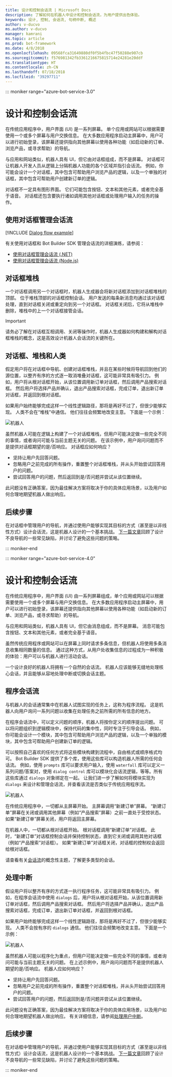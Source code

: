 ```yaml
---
title: 设计和控制会话流 | Microsoft Docs
description: 了解如何在机器人中设计和控制会话流，为用户提供出色体验。
keywords: 设计, 控制, 会话流, 句柄中断, 概述
author: v-ducvo
ms.author: v-ducvo
manager: kamrani
ms.topic: article
ms.prod: bot-framework
ms.date: 4/8/2018
ms.openlocfilehash: 09568fca31649880df0f5b4fbc47f50288e907cb
ms.sourcegitcommit: f576981342fb3361216675815714e24281e20ddf
ms.translationtype: HT
ms.contentlocale: zh-CN
ms.lasthandoff: 07/18/2018
ms.locfileid: "39297711"
---
```

::: moniker range="azure-bot-service-3.0"

# <a name="design-and-control-conversation-flow"></a>设计和控制会话流

在传统应用程序中，用户界面 (UI) 是一系列屏幕。 
单个应用或网站可以根据需要使用一个或多个屏幕与用户交换信息。 
在大多数应用程序启动主屏幕中，用户可以进行初始登录，该屏幕还提供指向其他屏幕以使用各种功能（如启动新的订单、浏览产品，或寻求帮助）的导航。

与应用和网站类似，机器人具有 UI，但它由对话框组成，而不是屏幕。 
对话框可让机器人开发人员从逻辑上分隔机器人功能的各个区域并指引会话流。 例如，你可能会设计一个对话框，其中包含可帮助用户浏览产品的逻辑，以及一个单独的对话框，其中包含可帮助用户创建新订单的逻辑。 

对话框不一定具有图形界面。 它们可能包含按钮、文本和其他元素，或者完全基于语音。 对话框还包含要执行诸如调用其他对话框或处理用户输入的任务的操作。

## <a name="using-dialogs-to-manage-conversation-flow"></a>使用对话框管理会话流

[!INCLUDE [Dialog flow example](~/includes/snippet-dotnet-manage-conversation-flow-intro.md)]

有关使用对话框和 Bot Builder SDK 管理会话流的详细演练，请参阅：

- [使用对话框管理会话流 (.NET)](~/dotnet/bot-builder-dotnet-manage-conversation-flow.md)
- [使用对话框管理会话流 (Node.js)](~/nodejs/bot-builder-nodejs-manage-conversation-flow.md)

## <a name="dialog-stack"></a>对话框堆栈

一个对话框调用另一个对话框时，机器人生成器会将新对话框添加到对话框堆栈的顶部。 
位于堆栈顶部的对话框控制会话。 
用户发送的每条新消息均通过该对话框处理，直到对话框关闭或重定向到另一个对话框。 
对话框关闭后，它将从堆栈中删除，堆栈中的上一个对话框接管会话。 

> [!IMPORTANT]
> 请务必了解在对话框互相调用、关闭等操作时，机器人生成器如何构建和解构对话框堆栈的概念，这是高效设计机器人会话流的关键所在。 

## <a name="dialogs-stacks-and-humans"></a>对话框、堆栈和人类

假定用户将在对话框中导航、创建对话框堆栈，并且在某些时候将导航回到他们的源位置，以整齐有序的方式逐一取消堆叠对话框，这可能非常具有吸引力。 
例如，用户将从根对话框开始，从该位置调用新订单对话框，然后调用产品搜索对话框。 
然后用户将选择产品并确认，退出产品搜索对话框，完成订单，退出新订单对话框，并返回到根对话框。 

如果用户始终能够完成这样一个线性逻辑路径，那将是再好不过了，但很少能够实现。 
人类不会在“堆栈”中通信。 他们往往会频繁地改变主意。 
下面是一个示例： 

![机器人](~/media/bot-service-design-conversation-flow/stack-issue.png)

虽然机器人可能在逻辑上构建了一个对话框堆栈，但用户可能决定做一些完全不同的事情，或者询问可能与当前主题无关的问题。 
在该示例中，用户询问问题而不是提供对话框期望的是/否响应。 
对话框应如何响应？

- 坚持让用户先回答问题。 
- 忽略用户之前完成的所有操作，重置整个对话框堆栈，并从头开始尝试回答用户的问题。 
- 尝试回答用户的问题，然后返回到是/否问题并尝试从该位置继续。 

此问题没有正确答案，因为最佳解决方案将取决于你的具体应用场景，以及用户如何合理地期望机器人做出响应。 

## <a name="next-steps"></a>后续步骤

在对话框中管理用户的导航，并通过使用户能够实现其目标的方式（甚至是以非线性方式）设计会话流，这是机器人设计的一个基本挑战。 
[下一篇文章](~/bot-service-design-navigation.md)回顾了设计不良导航的一些常见缺陷，并讨论了避免这些问题的策略。 

::: moniker-end

::: moniker range="azure-bot-service-4.0"
# <a name="design-and-control-conversation-flow"></a>设计和控制会话流

在传统应用程序中，用户界面 (UI) 由一系列屏幕组成，单个应用或网站可以根据需要使用一个或多个屏幕与用户交换信息。 
在大多数应用程序启动主屏幕中，用户可以进行初始登录，该屏幕还提供指向其他屏幕以使用各种功能（如启动新的订单、浏览产品，或寻求帮助）的导航。

与应用和网站类似，机器人具有 UI，但它由消息组成，而不是屏幕。 消息可能包含按钮、文本和其他元素，或者完全基于语音。 

虽然传统应用程序或网站可以在屏幕上同时请求多条信息，但机器人将使用多条消息收集相同数量的信息。 通过这种方式，从用户处收集信息的过程成为一种积极的体验：用户可以与机器人进行活动会话。 

一个设计良好的机器人将拥有一个自然的会话流。 机器人应该能够无缝地处理核心会话，并且能够从容地处理中断或切换会话主题。 

## <a name="procedural-conversation-flow"></a>程序会话流

与机器人的会话通常集中在机器人试图实现的任务上，这称为程序流程。 这是机器人向用户询问一系列问题以收集在处理任务之前所需的所有信息的地方。

在程序会话流中，可以定义问题的顺序，机器人将按你定义的顺序提出问题。 可以将问题组织到逻辑模块中，保持代码的集中性，同时专注于引导会话。 例如，你可能会设计一个模块，其中包含可帮助用户浏览产品的逻辑，以及一个单独的模块，其中包含可帮助用户创建新订单的逻辑。 

可以按照自己喜欢的任何方式将这些模块构建到流程中，自由格式或顺序格式均可。 Bot Builder SDK 提供了多个库，使用这些库可以构造机器人所需的任何会话流。 例如，使用 `prompts` 库可以要求用户输入，使用 `waterfall` 库可以定义一系列问题/答案对，使用 `dialog control` 库可以模块化会话流逻辑，等等。所有这些库通过 `dialogs` 对象绑定在一起。 让我们进一步了解如何将模块实现为 `dialogs` 来设计和管理会话流，并查看该流是否类似于传统应用程序流。

![机器人](~/media/designing-bots/core/dialogs-screens.png)

在传统应用程序中，一切都从主屏幕开始。
主屏幕调用“新建订单”屏幕。
“新建订单”屏幕在关闭或调用其他屏幕（例如“产品搜索”屏幕）之前一直处于受控状态。 
如果“新建订单”屏幕关闭，用户将返回主屏幕。

在机器人中，一切都从根对话框开始。 
根对话框调用“新建订单”对话框。 
此时，“新建订单”对话框控制会话并保持控制状态，直到它关闭或调用其他对话框（例如“产品搜索”对话框）。 
如果“新建订单”对话框关闭，对话框的控制权会返回给根对话框。

请查看有关[会话流](v4sdk/bot-builder-conversations.md)的概念性主题，了解更多类型的会话。

## <a name="handle-interruptions"></a>处理中断

假设用户将以整齐有序的方式逐一执行程序任务，这可能非常具有吸引力。 
例如，在程序会话流中使用 `dialogs` 后，用户将从根对话框开始，从该位置调用新订单对话框，然后调用产品搜索对话框。 然后用户将选择产品并确认，退出产品搜索对话框，完成订单，退出新订单对话框，并返回到根对话框。 

如果用户始终能够完成这样一个线性逻辑路径，那将是再好不过了，但很少能够实现。 
人类不会按有序的 `dialogs` 通信。 他们往往会频繁地改变主意。 
下面是一个示例： 

![机器人](~/media/bot-service-design-conversation-flow/stack-issue.png)

虽然机器人可能以程序化为重点，但用户可能决定做一些完全不同的事情，或者询问可能与当前主题无关的问题。 
在上述示例中，用户询问问题而不是提供机器人期望的是/否响应。 
机器人应如何响应？

- 坚持让用户先回答问题。 
- 忽略用户之前完成的所有操作，重置整个对话框堆栈，并从头开始尝试回答用户的问题。 
- 尝试回答用户的问题，然后返回到是/否问题并尝试从该位置继续。 

此问题没有正确答案，因为最佳解决方案将取决于你的具体应用场景，以及用户如何合理地期望机器人做出响应。 有关详细信息，请参阅[处理用户中断](v4sdk/bot-builder-howto-handle-user-interrupt.md)。

## <a name="next-steps"></a>后续步骤

在对话框中管理用户的导航，并通过使用户能够实现其目标的方式（甚至是以非线性方式）设计会话流，这是机器人设计的一个基本挑战。 
[下一篇文章](~/bot-service-design-navigation.md)回顾了设计不良导航的一些常见缺陷，并讨论了避免这些问题的策略。 

::: moniker-end
